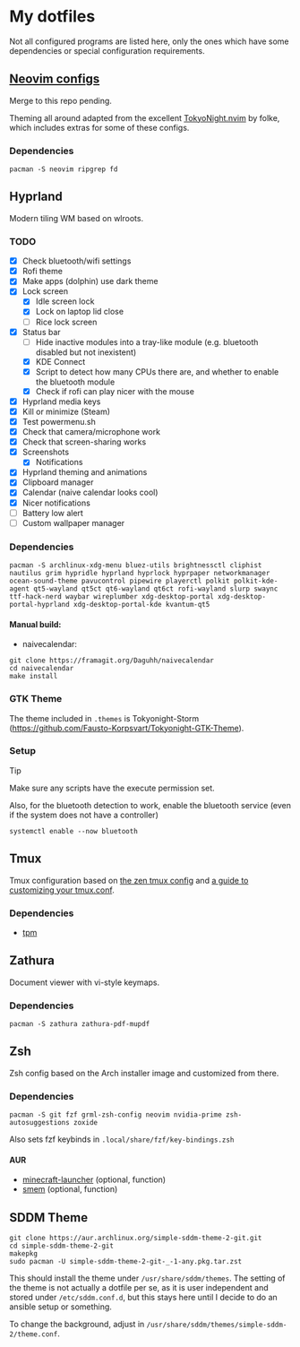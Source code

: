 # My dotfiles

Not all configured programs are listed here, only the ones which have some dependencies or special configuration requirements.

## [Neovim configs](https://github.com/giodueck/nvim)
Merge to this repo pending.

Theming all around adapted from the excellent [TokyoNight.nvim](https://github.com/folke/tokyonight.nvim) by folke, which includes extras for some of these configs.

### Dependencies
```
pacman -S neovim ripgrep fd
```

## Hyprland
Modern tiling WM based on wlroots.

### TODO
- [x] Check bluetooth/wifi settings
- [x] Rofi theme
- [x] Make apps (dolphin) use dark theme
- [x] Lock screen
    - [x] Idle screen lock
    - [x] Lock on laptop lid close
    - [ ] Rice lock screen
- [x] Status bar
    - [ ] Hide inactive modules into a tray-like module (e.g. bluetooth disabled but not inexistent)
    - [x] KDE Connect
    - [x] Script to detect how many CPUs there are, and whether to enable the bluetooth module
    - [x] Check if rofi can play nicer with the mouse
- [x] Hyprland media keys
- [x] Kill or minimize (Steam)
- [x] Test powermenu.sh
- [x] Check that camera/microphone work
- [x] Check that screen-sharing works
- [x] Screenshots
    - [x] Notifications
- [x] Hyprland theming and animations
- [x] Clipboard manager
- [x] Calendar (naive calendar looks cool)
- [x] Nicer notifications
- [ ] Battery low alert
- [ ] Custom wallpaper manager

### Dependencies
```
pacman -S archlinux-xdg-menu bluez-utils brightnessctl cliphist nautilus grim hypridle hyprland hyprlock hyprpaper networkmanager ocean-sound-theme pavucontrol pipewire playerctl polkit polkit-kde-agent qt5-wayland qt5ct qt6-wayland qt6ct rofi-wayland slurp swaync ttf-hack-nerd waybar wireplumber xdg-desktop-portal xdg-desktop-portal-hyprland xdg-desktop-portal-kde kvantum-qt5
```
#### Manual build:
- naivecalendar:
```shell
git clone https://framagit.org/Daguhh/naivecalendar
cd naivecalendar
make install
```

### GTK Theme
The theme included in `.themes` is Tokyonight-Storm (https://github.com/Fausto-Korpsvart/Tokyonight-GTK-Theme).

### Setup
> [!TIP]
> Make sure any scripts have the execute permission set.

Also, for the bluetooth detection to work, enable the bluetooth service (even if the system does not have a
controller)
```
systemctl enable --now bluetooth
```

## Tmux
Tmux configuration based on [the zen tmux config](https://www.youtube.com/watch?v=DzNmUNvnB04)
and [a guide to customizing your tmux.conf](https://hamvocke.com/blog/a-guide-to-customizing-your-tmux-conf/).

### Dependencies
- [tpm](https://github.com/tmux-plugins/tpm)

## Zathura
Document viewer with vi-style keymaps.

### Dependencies
```
pacman -S zathura zathura-pdf-mupdf
```

## Zsh
Zsh config based on the Arch installer image and customized from there.

### Dependencies
```
pacman -S git fzf grml-zsh-config neovim nvidia-prime zsh-autosuggestions zoxide
```

Also sets fzf keybinds in `.local/share/fzf/key-bindings.zsh`

#### AUR
- [minecraft-launcher](https://aur.archlinux.org/packages/minecraft-launcher) (optional, function)
- [smem](https://aur.archlinux.org/packages/smem) (optional, function)

## SDDM Theme
```
git clone https://aur.archlinux.org/simple-sddm-theme-2-git.git
cd simple-sddm-theme-2-git
makepkg
sudo pacman -U simple-sddm-theme-2-git-_-1-any.pkg.tar.zst
```

This should install the theme under `/usr/share/sddm/themes`. The setting of the theme is not actually a dotfile per se,
as it is user independent and stored under `/etc/sddm.conf.d`, but this stays here until I decide to do an ansible setup
or something.

To change the background, adjust in `/usr/share/sddm/themes/simple-sddm-2/theme.conf`.
